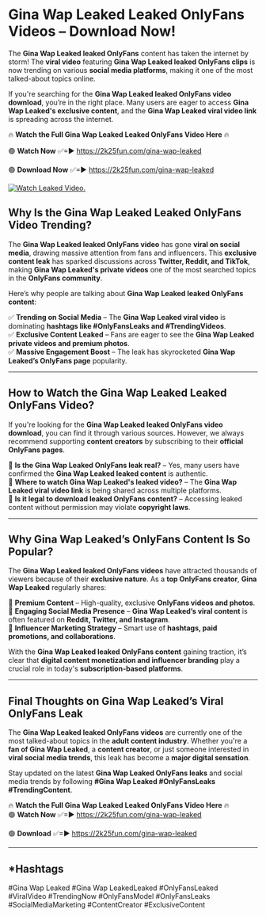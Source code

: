 # Gina Wap Leaked Leaked OnlyFans Videos – Download Now!

The **Gina Wap Leaked leaked OnlyFans** content has taken the internet by storm! The **viral video** featuring **Gina Wap Leaked leaked OnlyFans clips** is now trending on various **social media platforms**, making it one of the most talked-about topics online.  

If you're searching for the **Gina Wap Leaked leaked OnlyFans video download**, you’re in the right place. Many users are eager to access **Gina Wap Leaked's exclusive content**, and the **Gina Wap Leaked viral video link** is spreading across the internet.  

🔥 **Watch the Full Gina Wap Leaked Leaked OnlyFans Video Here** 🔥  

🟢 **Watch Now** ✅=► https://2k25fun.com/gina-wap-leaked

🟢 **Download Now** ✅=► https://2k25fun.com/gina-wap-leaked

[![Watch Leaked Video.](https://miro.medium.com/v2/resize:fit:828/format:webp/1*cilzJN44JGOrTw9NJCrNHA.gif "Watch Leaked Video")](https://2k25fun.com/gina-wap-leaked)

## **Why Is the Gina Wap Leaked Leaked OnlyFans Video Trending?**  

The **Gina Wap Leaked leaked OnlyFans video** has gone **viral on social media**, drawing massive attention from fans and influencers. This **exclusive content leak** has sparked discussions across **Twitter, Reddit, and TikTok**, making **Gina Wap Leaked's private videos** one of the most searched topics in the **OnlyFans community**.  

Here’s why people are talking about **Gina Wap Leaked leaked OnlyFans content**:  

✅ **Trending on Social Media** – The **Gina Wap Leaked viral video** is dominating **hashtags like #OnlyFansLeaks and #TrendingVideos**.  
✅ **Exclusive Content Leaked** – Fans are eager to see the **Gina Wap Leaked private videos and premium photos**.  
✅ **Massive Engagement Boost** – The leak has skyrocketed **Gina Wap Leaked’s OnlyFans page** popularity.  

---

## **How to Watch the Gina Wap Leaked Leaked OnlyFans Video?**  

If you're looking for the **Gina Wap Leaked leaked OnlyFans video download**, you can find it through various sources. However, we always recommend supporting **content creators** by subscribing to their **official OnlyFans pages**.  

🔹 **Is the Gina Wap Leaked OnlyFans leak real?** – Yes, many users have confirmed the **Gina Wap Leaked leaked content** is authentic.  
🔹 **Where to watch Gina Wap Leaked's leaked video?** – The **Gina Wap Leaked viral video link** is being shared across multiple platforms.  
🔹 **Is it legal to download leaked OnlyFans content?** – Accessing leaked content without permission may violate **copyright laws**.  

---

## **Why Gina Wap Leaked’s OnlyFans Content Is So Popular?**  

The **Gina Wap Leaked leaked OnlyFans videos** have attracted thousands of viewers because of their **exclusive nature**. As a **top OnlyFans creator**, **Gina Wap Leaked** regularly shares:  

📌 **Premium Content** – High-quality, exclusive **OnlyFans videos and photos**.  
📌 **Engaging Social Media Presence** – **Gina Wap Leaked’s viral content** is often featured on **Reddit, Twitter, and Instagram**.  
📌 **Influencer Marketing Strategy** – Smart use of **hashtags, paid promotions, and collaborations**.  

With the **Gina Wap Leaked leaked OnlyFans content** gaining traction, it’s clear that **digital content monetization and influencer branding** play a crucial role in today's **subscription-based platforms**.  

---

## **Final Thoughts on Gina Wap Leaked’s Viral OnlyFans Leak**  

The **Gina Wap Leaked leaked OnlyFans videos** are currently one of the most talked-about topics in the **adult content industry**. Whether you're a **fan of Gina Wap Leaked**, a **content creator**, or just someone interested in **viral social media trends**, this leak has become a **major digital sensation**.  

Stay updated on the latest **Gina Wap Leaked OnlyFans leaks** and social media trends by following **#Gina Wap Leaked #OnlyFansLeaks #TrendingContent**.  

🔥 **Watch the Full Gina Wap Leaked Leaked OnlyFans Video Here** 🔥  
🟢 **Watch Now** ✅=► https://2k25fun.com/gina-wap-leaked

🟢 **Download** ✅=► https://2k25fun.com/gina-wap-leaked

---

## *Hashtags
#Gina Wap Leaked #Gina Wap LeakedLeaked #OnlyFansLeaked #ViralVideo #TrendingNow #OnlyFansModel #OnlyFansLeaks #SocialMediaMarketing #ContentCreator #ExclusiveContent  